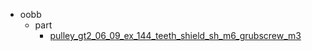 * oobb
  * part
    * [pulley_gt2_06_09_ex_144_teeth_shield_sh_m6_grubscrew_m3](oobb/part/pulley_gt2_06_09_ex_144_teeth_shield_sh_m6_grubscrew_m3)

